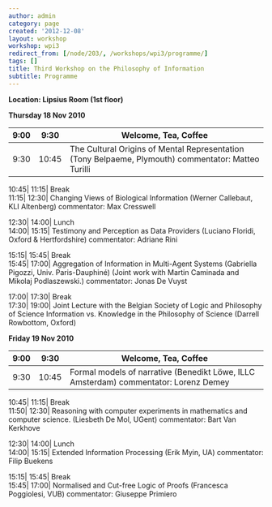 ```yaml
---
author: admin
category: page
created: '2012-12-08'
layout: workshop
workshop: wpi3
redirect_from: [/node/203/, /workshops/wpi3/programme/]
tags: []
title: Third Workshop on the Philosophy of Information
subtitle: Programme
---
```


 **Location: Lipsius Room (1st floor)**

 **Thursday 18 Nov 2010**

9:00| 9:30| Welcome, Tea, Coffee  
---|---|---  
9:30| 10:45| The Cultural Origins of Mental Representation (Tony Belpaeme, Plymouth) commentator: Matteo Turilli  
  
10:45| 11:15| Break  
11:15| 12:30| Changing Views of Biological Information (Werner Callebaut, KLI Altenberg) commentator: Max Cresswell  
  
12:30| 14:00| Lunch  
14:00| 15:15| Testimony and Perception as Data Providers (Luciano Floridi, Oxford & Hertfordshire) commentator: Adriane Rini  
  
15:15| 15:45| Break  
15:45| 17:00| Aggregation of Information in Multi-Agent Systems (Gabriella Pigozzi, Univ. Paris-Dauphiné) (Joint work with Martin Caminada and Mikolaj Podlaszewski.) commentator: Jonas De Vuyst  
  
17:00| 17:30| Break  
17:30| 19:00| Joint Lecture with the Belgian Society of Logic and Philosophy
of Science Information vs. Knowledge in the Philosophy of Science (Darrell Rowbottom, Oxford)  
  
 **Friday 19 Nov 2010**

9:00| 9:30| Welcome, Tea, Coffee  
---|---|---  
9:30| 10:45| Formal models of narrative (Benedikt Löwe, ILLC Amsterdam) commentator: Lorenz Demey  
  
10:45| 11:15| Break  
11:50| 12:30| Reasoning with computer experiments in mathematics and computer
science. (Liesbeth De Mol, UGent) commentator: Bart Van Kerkhove  
  
12:30| 14:00| Lunch  
14:00| 15:15| Extended Information Processing (Erik Myin, UA) commentator: Filip Buekens  
  
15:15| 15:45| Break  
15:45| 17:00| Normalised and Cut-free Logic of Proofs (Francesca Poggiolesi, VUB) commentator: Giuseppe Primiero

